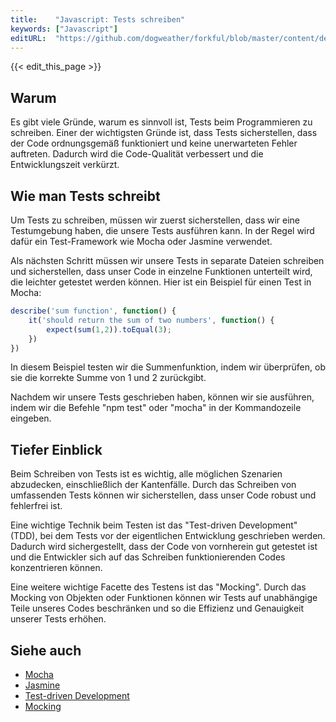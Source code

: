 ```yaml
---
title:    "Javascript: Tests schreiben"
keywords: ["Javascript"]
editURL:  "https://github.com/dogweather/forkful/blob/master/content/de/javascript/writing-tests.md"
---
```


{{< edit_this_page >}}

## Warum

Es gibt viele Gründe, warum es sinnvoll ist, Tests beim Programmieren zu schreiben. Einer der wichtigsten Gründe ist, dass Tests sicherstellen, dass der Code ordnungsgemäß funktioniert und keine unerwarteten Fehler auftreten. Dadurch wird die Code-Qualität verbessert und die Entwicklungszeit verkürzt.

## Wie man Tests schreibt
Um Tests zu schreiben, müssen wir zuerst sicherstellen, dass wir eine Testumgebung haben, die unsere Tests ausführen kann. In der Regel wird dafür ein Test-Framework wie Mocha oder Jasmine verwendet.

Als nächsten Schritt müssen wir unsere Tests in separate Dateien schreiben und sicherstellen, dass unser Code in einzelne Funktionen unterteilt wird, die leichter getestet werden können. Hier ist ein Beispiel für einen Test in Mocha:

```Javascript
describe('sum function', function() {
    it('should return the sum of two numbers', function() {
        expect(sum(1,2)).toEqual(3);
    })
})
```

In diesem Beispiel testen wir die Summenfunktion, indem wir überprüfen, ob sie die korrekte Summe von 1 und 2 zurückgibt.

Nachdem wir unsere Tests geschrieben haben, können wir sie ausführen, indem wir die Befehle "npm test" oder "mocha" in der Kommandozeile eingeben.

## Tiefer Einblick
Beim Schreiben von Tests ist es wichtig, alle möglichen Szenarien abzudecken, einschließlich der Kantenfälle. Durch das Schreiben von umfassenden Tests können wir sicherstellen, dass unser Code robust und fehlerfrei ist.

Eine wichtige Technik beim Testen ist das "Test-driven Development" (TDD), bei dem Tests vor der eigentlichen Entwicklung geschrieben werden. Dadurch wird sichergestellt, dass der Code von vornherein gut getestet ist und die Entwickler sich auf das Schreiben funktionierenden Codes konzentrieren können.

Eine weitere wichtige Facette des Testens ist das "Mocking". Durch das Mocking von Objekten oder Funktionen können wir Tests auf unabhängige Teile unseres Codes beschränken und so die Effizienz und Genauigkeit unserer Tests erhöhen.

## Siehe auch
- [Mocha](https://mochajs.org/)
- [Jasmine](https://jasmine.github.io/)
- [Test-driven Development](https://de.wikipedia.org/wiki/Testgetriebene_Entwicklung)
- [Mocking](https://en.wikipedia.org/wiki/Mock_object)